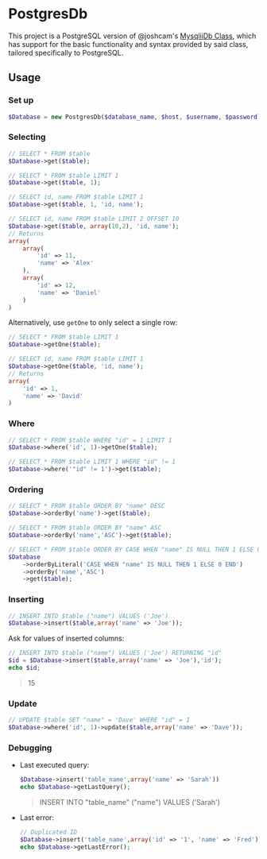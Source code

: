 # PostgresDb
This project is a PostgreSQL version of @joshcam's [MysqliiDb Class](https://github.com/joshcam/PHP-MySQLi-Database-Class), which has support for the basic functionality and syntax provided by said class, tailored specifically to PostgreSQL.

## Usage
### Set up
```php
$Database = new PostgresDb($database_name, $host, $username, $password);
```
### Selecting
```php
// SELECT * FROM $table
$Database->get($table);

// SELECT * FROM $table LIMIT 1
$Database->get($table, 1);

// SELECT id, name FROM $table LIMIT 1
$Database->get($table, 1, 'id, name');

// SELECT id, name FROM $table LIMIT 2 OFFSET 10
$Database->get($table, array(10,2), 'id, name');
// Returns
array(
    array(
        'id' => 11,
        'name' => 'Alex'
    ),
    array(
        'id' => 12,
        'name' => 'Daniel'
    )
)
```
Alternatively, use `getOne` to only select a single row:
```php
// SELECT * FROM $table LIMIT 1
$Database->getOne($table);

// SELECT id, name FROM $table LIMIT 1
$Database->getOne($table, 'id, name');
// Returns
array(
    'id' => 1,
    'name' => 'David'
)
```
### Where
```php
// SELECT * FROM $table WHERE "id" = 1 LIMIT 1
$Database->where('id', 1)->getOne($table);

// SELECT * FROM $table LIMIT 1 WHERE "id" != 1
$Database->where('"id" != 1')->get($table);
```
### Ordering
```php
// SELECT * FROM $table ORDER BY "name" DESC
$Database->orderBy('name')->get($table);

// SELECT * FROM $table ORDER BY "name" ASC
$Database->orderBy('name','ASC')->get($table);

// SELECT * FROM $table ORDER BY CASE WHEN "name" IS NULL THEN 1 ELSE 0 END DESC, "name" ASC
$Database
    ->orderByLiteral('CASE WHEN "name" IS NULL THEN 1 ELSE 0 END')
    ->orderBy('name','ASC')
    ->get($table);
```
### Inserting
```php
// INSERT INTO $table ("name") VALUES ('Joe')
$Database->insert($table,array('name' => 'Joe'));
```
Ask for values of inserted columns:
```php
// INSERT INTO $table ("name") VALUES ('Joe') RETURNING "id"
$id = $Database->insert($table,array('name' => 'Joe'),'id');
echo $id;
```
>15
### Update
```php
// UPDATE $table SET "name" = 'Dave' WHERE "id" = 1
$Database->where('id', 1)->update($table,array('name' => 'Dave'));
```
### Debugging
 - Last executed query:
   ```php
   $Database->insert('table_name',array('name' => 'Sarah'))
   echo $Database->getLastQuery();
   ```
   >INSERT INTO "table_name" ("name") VALUES ('Sarah')

 - Last error:
   ```php
   // Duplicated ID
   $Database->insert('table_name',array('id' => '1', 'name' => 'Fred'))
   echo $Database->getLastError();
   ```
